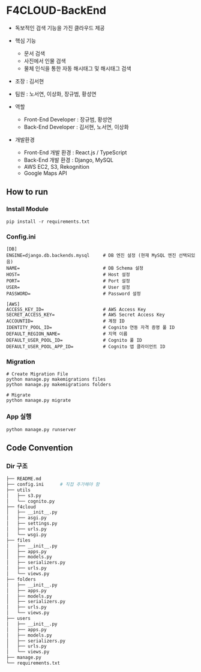 # F4CLOUD-BackEnd

- 독보적인 검색 기능을 가진 클라우드 제공
- 핵심 기능
  - 문서 검색
  - 사진에서 인물 검색
  - 물체 인식을 통한 자동 해시태그 및 해시태그 검색
  
- 조장 : 김서현
- 팀원 : 노서연, 이상화, 장규범, 황성연

- 역할
  - Front-End Developer : 장규범, 황성연
  - Back-End Developer : 김서현, 노서연, 이상화
- 개발환경
  - Front-End 개발 환경 : React.js / TypeScript
  - Back-End 개발 환경 : Django, MySQL
  - AWS EC2, S3, Rekognition
  - Google Maps API

## How to run

### Install Module
```shelly
pip install -r requirements.txt
```

### Config.ini
```text
[DB]
ENGINE=django.db.backends.mysql     # DB 엔진 설정 (현재 MySQL 엔진 선택되있음)
NAME=                               # DB Schema 설정
HOST=                               # Host 설정
PORT=                               # Port 설정
USER=                               # User 설정
PASSWORD=                           # Password 설정

[AWS]
ACCESS_KEY_ID=                      # AWS Access Key
SECRET_ACCESS_KEY=                  # AWS Secret Access Key
ACCOUNTID=                          # 계정 ID
IDENTITY_POOL_ID=                   # Cognito 연동 자격 증명 풀 ID
DEFAULT_REGION_NAME=                # 지역 이름
DEFAULT_USER_POOL_ID=               # Cognito 풀 ID
DEFAULT_USER_POOL_APP_ID=           # Cognito 앱 클라이언트 ID
```

### Migration
```shelly
# Create Migration File
python manage.py makemigrations files
python manage.py makemigrations folders

# Migrate
python manage.py migrate
```

### App 실행
```shelly
python manage.py runserver
```

## Code Convention

### Dir 구조

```bash
├── README.md
├── config.ini      # 직접 추가해야 함
├── utils
│   ├── s3.py
│   └── cognito.py
├── f4cloud
│   ├── __init__.py
│   ├── asgi.py
│   ├── settings.py
│   ├── urls.py
│   └── wsgi.py
├── files
│   ├── __init__.py
│   ├── apps.py
│   ├── models.py
│   ├── serializers.py
│   ├── urls.py
│   └── views.py
├── folders
│   ├── __init__.py
│   ├── apps.py
│   ├── models.py
│   ├── serializers.py
│   ├── urls.py
│   └── views.py
├── users
│   ├── __init__.py
│   ├── apps.py
│   ├── models.py
│   ├── serializers.py
│   ├── urls.py
│   └── views.py
├── manage.py
└── requirements.txt
```
